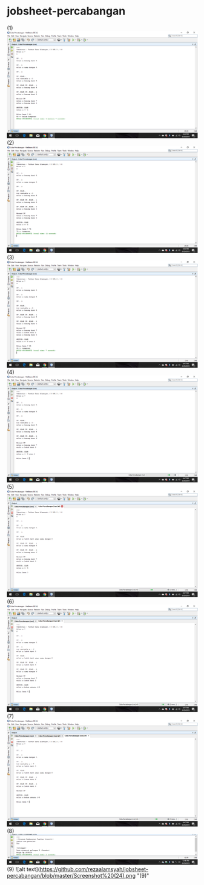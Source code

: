 # jobsheet-percabangan
(1)
![alt text](https://github.com/rezaalamsyah/jobsheet-percabangan/blob/master/Screenshot%20(16).png "(1)")
(2)
![alt text](https://github.com/rezaalamsyah/jobsheet-percabangan/blob/master/Screenshot%20(17).png "(2)")
(3)
![alt text](https://github.com/rezaalamsyah/jobsheet-percabangan/blob/master/Screenshot%20(18).png "(3)")
(4)
![alt text](https://github.com/rezaalamsyah/jobsheet-percabangan/blob/master/Screenshot%20(19).png "(4)")
(5)
![alt text](https://github.com/rezaalamsyah/jobsheet-percabangan/blob/master/Screenshot%20(20).png "(5)")
(6)
![alt text](https://github.com/rezaalamsyah/jobsheet-percabangan/blob/master/Screenshot%20(21).png "(6)")
(7)
![alt text](https://github.com/rezaalamsyah/jobsheet-percabangan/blob/master/Screenshot%20(22).png "(7)")
(8)
![alt text](https://github.com/rezaalamsyah/jobsheet-percabangan/blob/master/Screenshot%20(15).png "(8)")
(9)
![alt text](https://github.com/rezaalamsyah/jobsheet-percabangan/blob/master/Screenshot%20(24).png "(9)"
